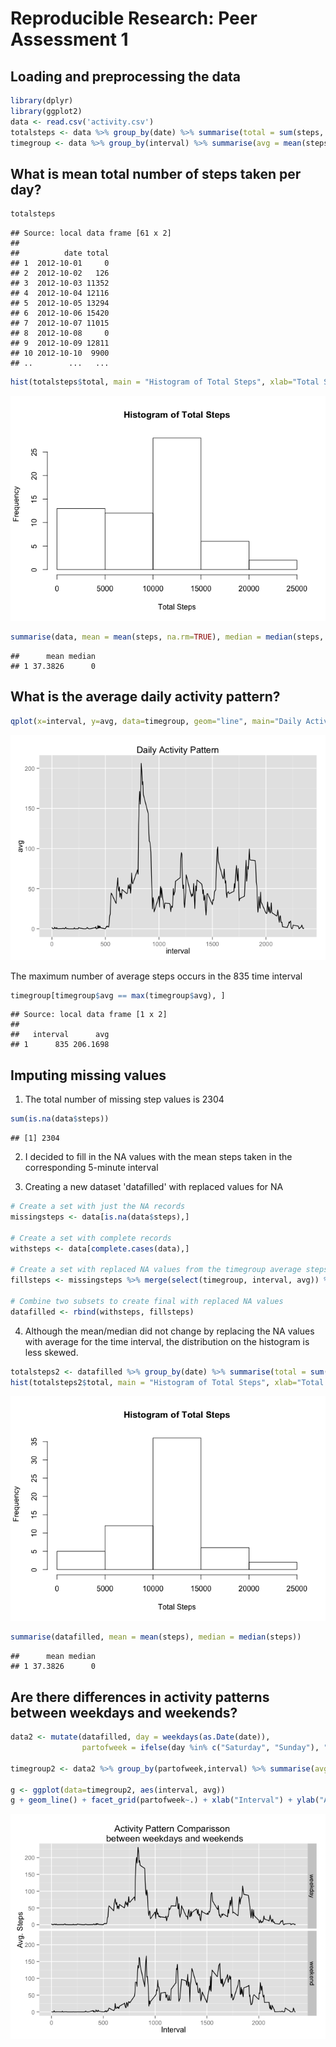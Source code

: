 # Reproducible Research: Peer Assessment 1

## Loading and preprocessing the data

```r
library(dplyr)
library(ggplot2)
data <- read.csv('activity.csv')
totalsteps <- data %>% group_by(date) %>% summarise(total = sum(steps, na.rm=TRUE))
timegroup <- data %>% group_by(interval) %>% summarise(avg = mean(steps, na.rm=TRUE))
```

## What is mean total number of steps taken per day?

```r
totalsteps
```

```
## Source: local data frame [61 x 2]
## 
##          date total
## 1  2012-10-01     0
## 2  2012-10-02   126
## 3  2012-10-03 11352
## 4  2012-10-04 12116
## 5  2012-10-05 13294
## 6  2012-10-06 15420
## 7  2012-10-07 11015
## 8  2012-10-08     0
## 9  2012-10-09 12811
## 10 2012-10-10  9900
## ..        ...   ...
```

```r
hist(totalsteps$total, main = "Histogram of Total Steps", xlab="Total Steps")
```

![](PA1_template_files/figure-html/unnamed-chunk-2-1.png) 

```r
summarise(data, mean = mean(steps, na.rm=TRUE), median = median(steps, na.rm=TRUE))
```

```
##      mean median
## 1 37.3826      0
```


## What is the average daily activity pattern?

```r
qplot(x=interval, y=avg, data=timegroup, geom="line", main="Daily Activity Pattern")
```

![](PA1_template_files/figure-html/unnamed-chunk-3-1.png) 

The maximum number of average steps occurs in the 835 time interval

```r
timegroup[timegroup$avg == max(timegroup$avg), ]
```

```
## Source: local data frame [1 x 2]
## 
##   interval      avg
## 1      835 206.1698
```


## Imputing missing values
1. The total number of missing step values is 2304

```r
sum(is.na(data$steps))
```

```
## [1] 2304
```

2. I decided to fill in the NA values with the mean steps taken in the corresponding 5-minute interval

3. Creating a new dataset 'datafilled' with replaced values for NA

```r
# Create a set with just the NA records
missingsteps <- data[is.na(data$steps),]

# Create a set with complete records
withsteps <- data[complete.cases(data),]

# Create a set with replaced NA values from the timegroup average steps 
fillsteps <- missingsteps %>% merge(select(timegroup, interval, avg)) %>% select(steps = avg, date, interval) %>% arrange(date, interval)

# Combine two subsets to create final with replaced NA values
datafilled <- rbind(withsteps, fillsteps)
```

4. Although the mean/median did not change by replacing the NA values with average for the time
interval, the distribution on the histogram is less skewed.

```r
totalsteps2 <- datafilled %>% group_by(date) %>% summarise(total = sum(steps))
hist(totalsteps2$total, main = "Histogram of Total Steps", xlab="Total Steps")
```

![](PA1_template_files/figure-html/unnamed-chunk-7-1.png) 

```r
summarise(datafilled, mean = mean(steps), median = median(steps))
```

```
##      mean median
## 1 37.3826      0
```

## Are there differences in activity patterns between weekdays and weekends?

```r
data2 <- mutate(datafilled, day = weekdays(as.Date(date)),
                partofweek = ifelse(day %in% c("Saturday", "Sunday"), "weekend", "weekday"))

timegroup2 <- data2 %>% group_by(partofweek,interval) %>% summarise(avg = mean(steps))

g <- ggplot(data=timegroup2, aes(interval, avg))
g + geom_line() + facet_grid(partofweek~.) + xlab("Interval") + ylab("Avg. Steps") + ggtitle("Activity Pattern Comparisson \n between weekdays and weekends")
```

![](PA1_template_files/figure-html/unnamed-chunk-8-1.png) 


